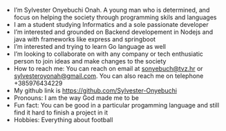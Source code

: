 - I’m Sylvester Onyebuchi Onah. A young man who is determined, and focus on helping the society through programming skils and languages
- I am a student studying Informatics and a sole passionate developer
- I’m interested and  grounded on Backend developement in Nodejs and java with frameworks like express and springboot
- I’m interested and trying to learn Go language as well
- I’m looking to collaborate on with any company or tech enthusiatic person to join ideas and make changes to the society
- How to reach me: You can reach on email at sonyebuch@tvz.hr or sylvesteroyonah@gmail.com. You can also reach me on telephone +385976434229
- My github link is https://github.com/Sylvester-Onyebuchi
- Pronouns: I am the way God made me to be
- Fun fact: You can be good in a particular progamming language and still find it hard to finish a project in it
- Hobbies: Everything about football 
